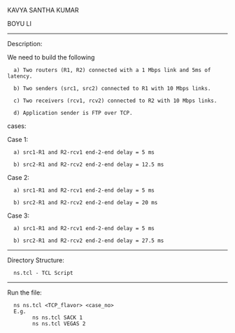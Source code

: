 KAVYA SANTHA KUMAR

BOYU LI

------------------------------------------------------------------------------------------------------------------------
Description:

We need to build the following

      a) Two routers (R1, R2) connected with a 1 Mbps link and 5ms of latency.
   
      b) Two senders (src1, src2) connected to R1 with 10 Mbps links.
   
      c) Two receivers (rcv1, rcv2) connected to R2 with 10 Mbps links.
   
      d) Application sender is FTP over TCP.

cases:

Case 1:

      a) src1-R1 and R2-rcv1 end-2-end delay = 5 ms
   
      b) src2-R1 and R2-rcv2 end-2-end delay = 12.5 ms
   
Case 2:

      a) src1-R1 and R2-rcv1 end-2-end delay = 5 ms
   
      b) src2-R1 and R2-rcv2 end-2-end delay = 20 ms
   
Case 3:

      a) src1-R1 and R2-rcv1 end-2-end delay = 5 ms
   
      b) src2-R1 and R2-rcv2 end-2-end delay = 27.5 ms

--------------------------------------------------------------------------------------------------------------------------

Directory Structure:

      ns.tcl - TCL Script

--------------------------------------------------------------------------------------------------------------------------

Run the file:

      ns ns.tcl <TCP_flavor> <case_no>
      E.g.
            ns ns.tcl SACK 1
            ns ns.tcl VEGAS 2
      
